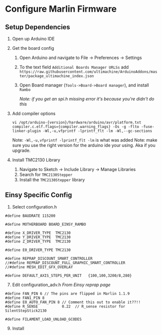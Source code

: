 # Configure Marlin Firmware
## Setup Dependencies
1. Open up Arduino IDE
2. Get the board config
	1.  Open Arduino and navigate to File -> Preferences -> Settings
	2. To the text field  `Additional Boards Manager URLSs`  add
		 `https://raw.githubusercontent.com/ultimachine/ArduinoAddons/master/package_ultimachine_index.json`
	1. Open Board manager (`Tools->Board->Board manager`), and install  `Rambo`

		*Note: if you get an spi.h missing error it's because you're didn't do this*

3. Add compiler options
	```
	vi /opt/arduino-{version}/hardware/arduino/avr/platform.txt
	compiler.c.elf.flags={compiler.warning_flags} -Os -g -flto -fuse-linker-plugin -Wl,-u,vfprintf -lprintf_flt -lm -Wl,--gc-sections
	```
	Note: `-Wl,-u,vfprintf -lprintf_flt -lm` is what was added
	Note: make sure you use the right version for the arduino ide your using.  Aka if you upgrade.

5. Install TMC2130 Library
	1. Navigate to Sketch -> Include Library -> Manage Libraries
	2. Search for `TMC2130Stepper`
	3. Install the `TMC2130Stepper` library

## Einsy Specific Config
1. Select configuration.h
```
#define BAUDRATE 115200

#define MOTHERBOARD BOARD_EINSY_RAMBO

#define X_DRIVER_TYPE  TMC2130
#define Y_DRIVER_TYPE  TMC2130
#define Z_DRIVER_TYPE  TMC2130

#define E0_DRIVER_TYPE TMC2130

#define REPRAP_DISCOUNT_SMART_CONTROLLER
//#define REPRAP_DISCOUNT_FULL_GRAPHIC_SMART_CONTROLLER
//#define MESH_EDIT_GFX_OVERLAY

#define DEFAULT_AXIS_STEPS_PER_UNIT   {100,100,3200/8,280}

```

7. Edit configuration_adv.h
*From Einsy reprap page*
```
#define FAN_PIN 6 // The pins are flipped in Marlin 1.1.9
#define FAN1_PIN 8
#define E0_AUTO_FAN_PIN 8 // Comment this out to enable it??!!
#define R_SENSE           0.22  // R_sense resistor for SilentStepStick2130

#define FILAMENT_LOAD_UNLOAD_GCODES 
```

9. Install
<!--stackedit_data:
eyJoaXN0b3J5IjpbNzI4OTI1ODg2LC03NDA3ODY3NTQsLTE0ND
M5NjIyODUsMjA2NjAzNTk0MywxNDMyNDA3NTA0LDgxMzU3NTk1
NSwtMTE2OTIyMTcxMSwtODkyMDg0MzM1LDE0ODQyOTkwNDIsMT
A4ODA4NjM2OCwtNjc1MDk1MDExLDE2Mzc3MDk3MzksLTUzODkw
MjcxMiwtMTEwOTkwMDM5MSwxMTM5MjcyMDE4LDEzOTMyNzcxNj
BdfQ==
-->